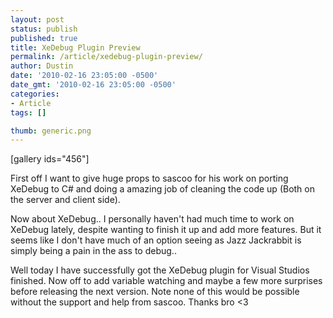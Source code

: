 ```yaml
---
layout: post
status: publish
published: true
title: XeDebug Plugin Preview
permalink: /article/xedebug-plugin-preview/
author: Dustin
date: '2010-02-16 23:05:00 -0500'
date_gmt: '2010-02-16 23:05:00 -0500'
categories:
- Article
tags: []

thumb: generic.png
---
```

[gallery ids="456"]

First off I want to give huge props to sascoo for his work on porting XeDebug to
C# and doing a amazing job of cleaning the code up (Both on the server and client
side).

Now about XeDebug.. I personally haven't had much time to work on XeDebug lately,
despite wanting to finish it up and add more features. But it seems like I don't
have much of an option seeing as Jazz Jackrabbit is simply being a pain in the
ass to debug..

Well today I have successfully got the XeDebug plugin for Visual Studios
finished. Now off to add variable watching and maybe a few more surprises before
releasing the next version. Note none of this would be possible without the
support and help from sascoo. Thanks bro <3

[](http://3.bp.blogspot.com/_3Uq974TRtLY/S3snNPFBmfI/AAAAAAAAABU/Nb7950QJDK8/s1600-h/XeDebug2Preview.jpg)
